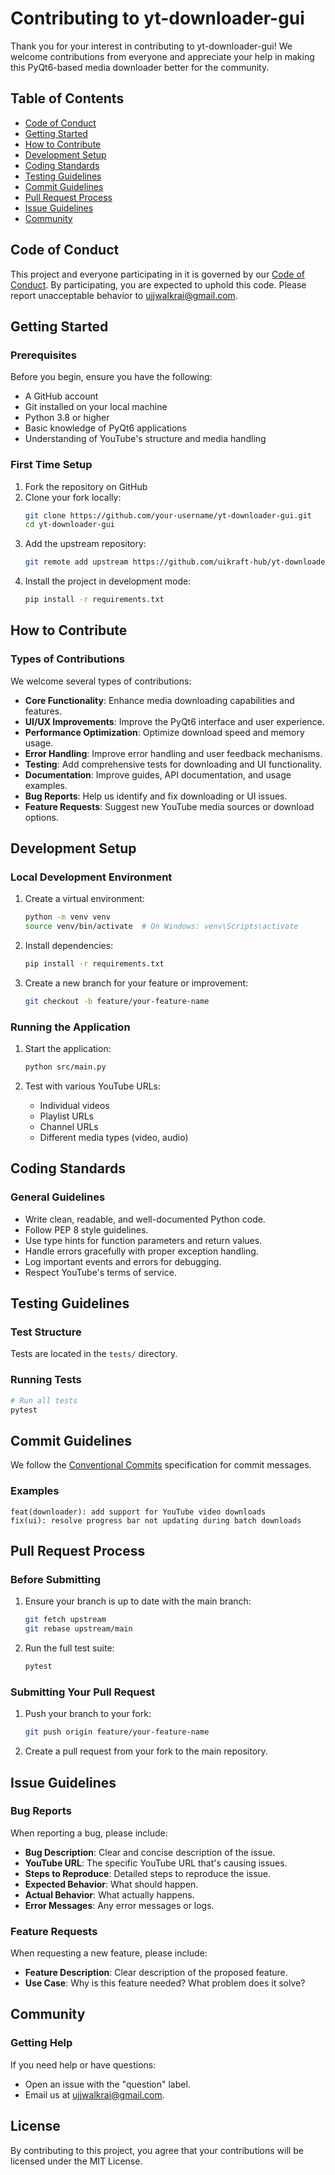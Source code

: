 # Contributing to yt-downloader-gui

Thank you for your interest in contributing to yt-downloader-gui! We welcome contributions from everyone and appreciate your help in making this PyQt6-based media downloader better for the community.

## Table of Contents

- [Code of Conduct](#code-of-conduct)
- [Getting Started](#getting-started)
- [How to Contribute](#how-to-contribute)
- [Development Setup](#development-setup)
- [Coding Standards](#coding-standards)
- [Testing Guidelines](#testing-guidelines)
- [Commit Guidelines](#commit-guidelines)
- [Pull Request Process](#pull-request-process)
- [Issue Guidelines](#issue-guidelines)
- [Community](#community)

## Code of Conduct

This project and everyone participating in it is governed by our [Code of Conduct](CODE_OF_CONDUCT.md). By participating, you are expected to uphold this code. Please report unacceptable behavior to [ujjwalkrai@gmail.com](mailto:ujjwalkrai@gmail.com).

## Getting Started

### Prerequisites

Before you begin, ensure you have the following:
- A GitHub account
- Git installed on your local machine
- Python 3.8 or higher
- Basic knowledge of PyQt6 applications
- Understanding of YouTube's structure and media handling

### First Time Setup

1. Fork the repository on GitHub
2. Clone your fork locally:
   ```bash
   git clone https://github.com/your-username/yt-downloader-gui.git
   cd yt-downloader-gui
   ```
3. Add the upstream repository:
   ```bash
   git remote add upstream https://github.com/uikraft-hub/yt-downloader-gui.git
   ```
4. Install the project in development mode:
   ```bash
   pip install -r requirements.txt
   ```

## How to Contribute

### Types of Contributions

We welcome several types of contributions:

- **Core Functionality**: Enhance media downloading capabilities and features.
- **UI/UX Improvements**: Improve the PyQt6 interface and user experience.
- **Performance Optimization**: Optimize download speed and memory usage.
- **Error Handling**: Improve error handling and user feedback mechanisms.
- **Testing**: Add comprehensive tests for downloading and UI functionality.
- **Documentation**: Improve guides, API documentation, and usage examples.
- **Bug Reports**: Help us identify and fix downloading or UI issues.
- **Feature Requests**: Suggest new YouTube media sources or download options.

## Development Setup

### Local Development Environment

1. Create a virtual environment:
   ```bash
   python -m venv venv
   source venv/bin/activate  # On Windows: venv\Scripts\activate
   ```

2. Install dependencies:
   ```bash
   pip install -r requirements.txt
   ```

3. Create a new branch for your feature or improvement:
   ```bash
   git checkout -b feature/your-feature-name
   ```

### Running the Application

1. Start the application:
   ```bash
   python src/main.py
   ```

2. Test with various YouTube URLs:
   - Individual videos
   - Playlist URLs
   - Channel URLs
   - Different media types (video, audio)

## Coding Standards

### General Guidelines

- Write clean, readable, and well-documented Python code.
- Follow PEP 8 style guidelines.
- Use type hints for function parameters and return values.
- Handle errors gracefully with proper exception handling.
- Log important events and errors for debugging.
- Respect YouTube's terms of service.

## Testing Guidelines

### Test Structure

Tests are located in the `tests/` directory.

### Running Tests

```bash
# Run all tests
pytest
```

## Commit Guidelines

We follow the [Conventional Commits](https://www.conventionalcommits.org/) specification for commit messages.

### Examples

```
feat(downloader): add support for YouTube video downloads
fix(ui): resolve progress bar not updating during batch downloads
```

## Pull Request Process

### Before Submitting

1. Ensure your branch is up to date with the main branch:
   ```bash
   git fetch upstream
   git rebase upstream/main
   ```

2. Run the full test suite:
   ```bash
   pytest
   ```

### Submitting Your Pull Request

1. Push your branch to your fork:
   ```bash
   git push origin feature/your-feature-name
   ```

2. Create a pull request from your fork to the main repository.

## Issue Guidelines

### Bug Reports

When reporting a bug, please include:

- **Bug Description**: Clear and concise description of the issue.
- **YouTube URL**: The specific YouTube URL that's causing issues.
- **Steps to Reproduce**: Detailed steps to reproduce the issue.
- **Expected Behavior**: What should happen.
- **Actual Behavior**: What actually happens.
- **Error Messages**: Any error messages or logs.

### Feature Requests

When requesting a new feature, please include:

- **Feature Description**: Clear description of the proposed feature.
- **Use Case**: Why is this feature needed? What problem does it solve?

## Community

### Getting Help

If you need help or have questions:

- Open an issue with the "question" label.
- Email us at [ujjwalkrai@gmail.com](mailto:ujjwalkrai@gmail.com).

## License

By contributing to this project, you agree that your contributions will be licensed under the MIT License.
